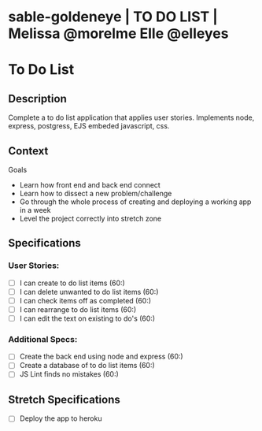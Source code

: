 # sable-goldeneye  | TO DO LIST | Melissa @morelme Elle @elleyes

# To Do List
## Description

Complete a to do list application that applies user stories.
Implements node, express, postgress, EJS embeded javascript, css.

## Context

Goals
- Learn how front end and back end connect
- Learn how to dissect a new problem/challenge
- Go through the whole process of creating and deploying a working app in a week
- Level the project correctly into stretch zone

## Specifications

### User Stories:

- [ ] I can create to do list items (60:)
- [ ] I can delete unwanted to do list items (60:)
- [ ] I can check items off as completed (60:)
- [ ] I can rearrange to do list items (60:)
- [ ] I can edit the text on existing to do's (60:)

### Additional Specs:
- [ ] Create the back end using node and express (60:)
- [ ] Create a database of to do list items (60:)
- [ ] JS Lint finds no mistakes (60:)

## Stretch Specifications
- [ ] Deploy the app to heroku



